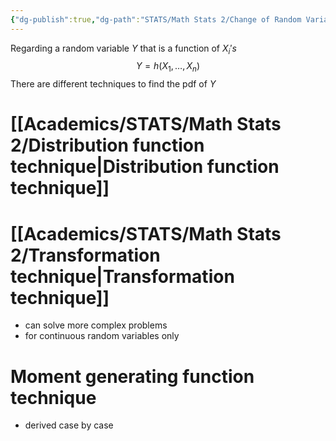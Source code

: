 ```yaml
---
{"dg-publish":true,"dg-path":"STATS/Math Stats 2/Change of Random Variables.md","permalink":"/stats/math-stats-2/change-of-random-variables/","created":"2025-01-21T11:32:22.774-05:00","updated":"2025-07-07T17:32:42.363-04:00"}
---
```


Regarding a random variable $Y$ that is a function of $X_{i}'s$
$$
Y=h(X_{1},\dots,X_{n})
$$
There are different techniques to find the pdf of $Y$
# [[Academics/STATS/Math Stats 2/Distribution function technique\|Distribution function technique]]

# [[Academics/STATS/Math Stats 2/Transformation technique\|Transformation technique]]
- can solve more complex problems
- for continuous random variables only

# Moment generating function technique
- derived case by case